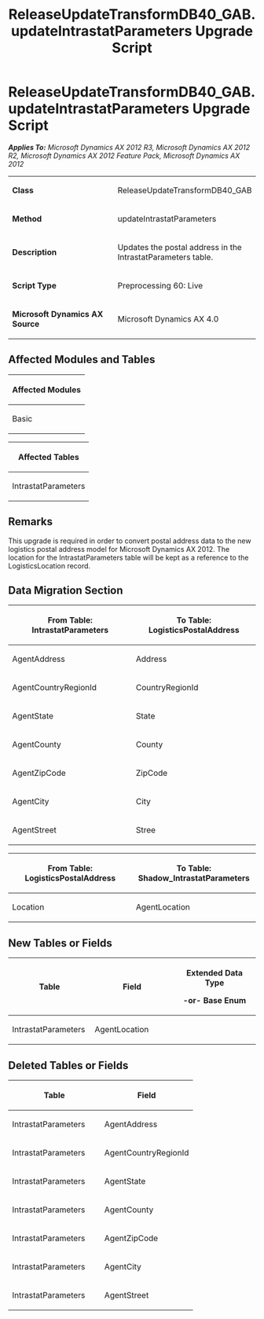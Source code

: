 ﻿---
title: ReleaseUpdateTransformDB40_GAB.updateIntrastatParameters Upgrade Script
TOCTitle: ReleaseUpdateTransformDB40_GAB.updateIntrastatParameters Upgrade Script
ms:assetid: fa2994ab-513b-c655-8526-21b3bf5fe494
ms:mtpsurl: https://msdn.microsoft.com/en-us/library/JJ720088(v=AX.60)
ms:contentKeyID: 49712394
ms.date: 05/18/2015
mtps_version: v=AX.60
---

# ReleaseUpdateTransformDB40\_GAB.updateIntrastatParameters Upgrade Script 


_**Applies To:** Microsoft Dynamics AX 2012 R3, Microsoft Dynamics AX 2012 R2, Microsoft Dynamics AX 2012 Feature Pack, Microsoft Dynamics AX 2012_

<table>
<colgroup>
<col style="width: 50%" />
<col style="width: 50%" />
</colgroup>
<tbody>
<tr class="odd">
<td><p><strong>Class</strong></p></td>
<td><p>ReleaseUpdateTransformDB40_GAB</p></td>
</tr>
<tr class="even">
<td><p><strong>Method</strong></p></td>
<td><p>updateIntrastatParameters</p></td>
</tr>
<tr class="odd">
<td><p><strong>Description</strong></p></td>
<td><p>Updates the postal address in the IntrastatParameters table.</p></td>
</tr>
<tr class="even">
<td><p><strong>Script Type</strong></p></td>
<td><p>Preprocessing 60: Live</p></td>
</tr>
<tr class="odd">
<td><p><strong>Microsoft Dynamics AX Source</strong></p></td>
<td><p>Microsoft Dynamics AX 4.0</p></td>
</tr>
</tbody>
</table>


## Affected Modules and Tables

<table>
<colgroup>
<col style="width: 100%" />
</colgroup>
<thead>
<tr class="header">
<th><p>Affected Modules</p></th>
</tr>
</thead>
<tbody>
<tr class="odd">
<td><p>Basic</p></td>
</tr>
</tbody>
</table>


<table>
<colgroup>
<col style="width: 100%" />
</colgroup>
<thead>
<tr class="header">
<th><p>Affected Tables</p></th>
</tr>
</thead>
<tbody>
<tr class="odd">
<td><p>IntrastatParameters</p></td>
</tr>
</tbody>
</table>


## Remarks

This upgrade is required in order to convert postal address data to the new logistics postal address model for Microsoft Dynamics AX 2012. The location for the IntrastatParameters table will be kept as a reference to the LogisticsLocation record.

## Data Migration Section

<table>
<colgroup>
<col style="width: 50%" />
<col style="width: 50%" />
</colgroup>
<thead>
<tr class="header">
<th><p>From Table: IntrastatParameters</p></th>
<th><p>To Table: LogisticsPostalAddress</p></th>
</tr>
</thead>
<tbody>
<tr class="odd">
<td><p>AgentAddress</p></td>
<td><p>Address</p></td>
</tr>
<tr class="even">
<td><p>AgentCountryRegionId</p></td>
<td><p>CountryRegionId</p></td>
</tr>
<tr class="odd">
<td><p>AgentState</p></td>
<td><p>State</p></td>
</tr>
<tr class="even">
<td><p>AgentCounty</p></td>
<td><p>County</p></td>
</tr>
<tr class="odd">
<td><p>AgentZipCode</p></td>
<td><p>ZipCode</p></td>
</tr>
<tr class="even">
<td><p>AgentCity</p></td>
<td><p>City</p></td>
</tr>
<tr class="odd">
<td><p>AgentStreet</p></td>
<td><p>Stree</p></td>
</tr>
</tbody>
</table>


<table>
<colgroup>
<col style="width: 50%" />
<col style="width: 50%" />
</colgroup>
<thead>
<tr class="header">
<th><p>From Table: LogisticsPostalAddress</p></th>
<th><p>To Table: Shadow_IntrastatParameters</p></th>
</tr>
</thead>
<tbody>
<tr class="odd">
<td><p>Location</p></td>
<td><p>AgentLocation</p></td>
</tr>
</tbody>
</table>


## New Tables or Fields

<table>
<colgroup>
<col style="width: 33%" />
<col style="width: 33%" />
<col style="width: 33%" />
</colgroup>
<thead>
<tr class="header">
<th><p>Table</p></th>
<th><p>Field</p></th>
<th><p>Extended Data Type</p>
<p>-or- Base Enum</p></th>
</tr>
</thead>
<tbody>
<tr class="odd">
<td><p>IntrastatParameters</p></td>
<td><p>AgentLocation</p></td>
<td><p></p></td>
</tr>
</tbody>
</table>


## Deleted Tables or Fields

<table>
<colgroup>
<col style="width: 50%" />
<col style="width: 50%" />
</colgroup>
<thead>
<tr class="header">
<th><p>Table</p></th>
<th><p>Field</p></th>
</tr>
</thead>
<tbody>
<tr class="odd">
<td><p>IntrastatParameters</p></td>
<td><p>AgentAddress</p></td>
</tr>
<tr class="even">
<td><p>IntrastatParameters</p></td>
<td><p>AgentCountryRegionId</p></td>
</tr>
<tr class="odd">
<td><p>IntrastatParameters</p></td>
<td><p>AgentState</p></td>
</tr>
<tr class="even">
<td><p>IntrastatParameters</p></td>
<td><p>AgentCounty</p></td>
</tr>
<tr class="odd">
<td><p>IntrastatParameters</p></td>
<td><p>AgentZipCode</p></td>
</tr>
<tr class="even">
<td><p>IntrastatParameters</p></td>
<td><p>AgentCity</p></td>
</tr>
<tr class="odd">
<td><p>IntrastatParameters</p></td>
<td><p>AgentStreet</p></td>
</tr>
</tbody>
</table>

  


